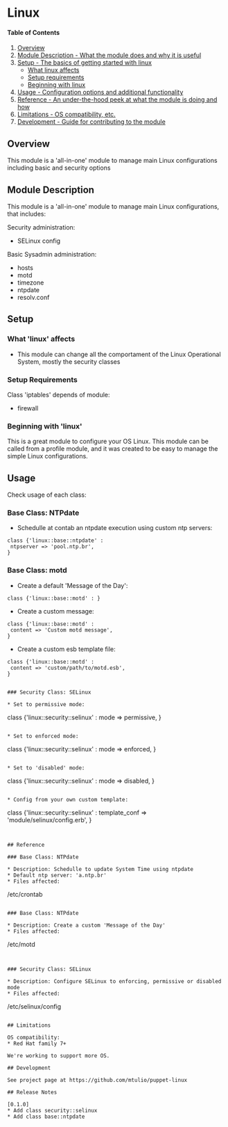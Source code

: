 # Linux

#### Table of Contents

1. [Overview](#overview)
2. [Module Description - What the module does and why it is useful](#module-description)
3. [Setup - The basics of getting started with linux](#setup)
    * [What linux affects](#what-linux-affects)
    * [Setup requirements](#setup-requirements)
    * [Beginning with linux](#beginning-with-linux)
4. [Usage - Configuration options and additional functionality](#usage)
5. [Reference - An under-the-hood peek at what the module is doing and how](#reference)
5. [Limitations - OS compatibility, etc.](#limitations)
6. [Development - Guide for contributing to the module](#development)

## Overview

This module is a 'all-in-one' module to manage main Linux configurations including basic and security options

## Module Description

This module is a 'all-in-one' module to manage main Linux configurations, that includes:

Security administration:
* SELinux config
 
Basic Sysadmin administration:
* hosts
* motd
* timezone
* ntpdate
* resolv.conf


## Setup

### What 'linux' affects

* This module can change all the comportament of the Linux Operational System,
  mostly the security classes

### Setup Requirements 

Class 'iptables' depends of module:
* firewall

### Beginning with 'linux'

This is a great module to configure your OS Linux. This module can be called from a 
profile module, and it was created to be easy to manage the simple Linux configurations.

## Usage

Check usage of each class: 


### Base Class: NTPdate

* Schedulle at contab an ntpdate execution using custom ntp servers:
 ~~~
class {'linux::base::ntpdate' :
  ntpserver => 'pool.ntp.br',
}
 ~~~

### Base Class: motd

* Create a default 'Message of the Day':
 ~~~
class {'linux::base::motd' : }
 ~~~

* Create a custom message:
 ~~~
class {'linux::base::motd' : 
  content => 'Custom motd message',
}
 ~~~

* Create a custom esb template file:
 ~~~
class {'linux::base::motd' :
  content => 'custom/path/to/motd.esb',
}


### Security Class: SELinux

* Set to permissive mode:
 ~~~
class {'linux::security::selinux' :
  mode => permissive,
}
 ~~~

* Set to enforced mode:
 ~~~
class {'linux::security::selinux' :
  mode => enforced,
}
 ~~~

* Set to 'disabled' mode:
 ~~~
class {'linux::security::selinux' :
  mode => disabled,
}
 ~~~

* Config from your own custom template:
 ~~~
class {'linux::security::selinux' :
  template_conf => 'module/selinux/config.erb',
}
 ~~~


## Reference

### Base Class: NTPdate

* Description: Schedulle to update System Time using ntpdate
* Default ntp server: 'a.ntp.br'
* Files affected: 

 ~~~
/etc/crontab
 ~~~

### Base Class: NTPdate

* Description: Create a custom 'Message of the Day'
* Files affected: 

 ~~~
/etc/motd
 ~~~


### Security Class: SELinux

* Description: Configure SELinux to enforcing, permissive or disabled mode
* Files affected: 

 ~~~
/etc/selinux/config
 ~~~

## Limitations

OS compatibility: 
* Red Hat family 7+ 

We're working to support more OS.

## Development

See project page at https://github.com/mtulio/puppet-linux

## Release Notes

[0.1.0]
* Add class security::selinux 
* Add class base::ntpdate


